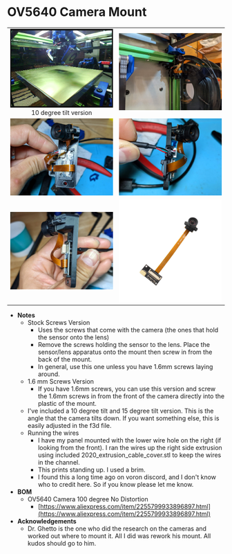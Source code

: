 OV5640 Camera Mount
============
<table width=100%>
<TR><TD width=50% align="center"><img src="images/OV5640_10degree_tilt.png"><BR>10 degree tilt version</TD>
<TD width=50% align="center"><img src="images/mounted.jpg"></TD>
</TR>
<TR><TD width=50% align="center"><img src="images/front.jpg"></TD>
<TD width=50% align="center"><img src="images/left.jpg"></TD>
</TR>
<TR><TD width=50% align="center"><img src="images/right.jpg"></TD>
<TD width=50% align="center"><img src="images/ov5640.jpg"></TD>
</TABLE>

- **Notes**
   -   Stock Screws Version
       - Uses the screws that come with the camera (the ones that hold the sensor onto the lens)
	   - Remove the screws holding the sensor to the lens.  Place the sensor/lens apparatus onto the mount then screw in from the back of the mount.
	   - In general, use this one unless you have 1.6mm screws laying around.
	- 1.6 mm Screws Version
	   -  If you have 1.6mm screws, you can use this version and screw the 1.6mm screws in from the front of the camera directly into the plastic of the mount.
	 - I've included a 10 degree tilt and 15 degree tilt version.  This is the angle that the camera tilts down.  If you want something else, this is easily adjusted in the f3d file.
	 - Running the wires
	   - I have my panel mounted with the lower wire hole on the right (if looking from the front).  I ran the wires up the right side extrusion using included 2020_extrusion_cable_cover.stl to keep the wires in the channel.
    	- This prints standing up.  I used a brim.
    	- I found this a long time ago on voron discord, and I don't know who to credit here.  So if you know please let me know.
- **BOM**
  - OV5640 Camera 100 degree No Distortion
    - [https://www.aliexpress.com/item/2255799933896897.html](https://www.aliexpress.com/item/2255799933896897.html)
- **Acknowledgements**
  - Dr. Ghetto is the one who did the research on the cameras and worked out where to mount it.  All I did was rework his mount.  All kudos should go to him.
  
